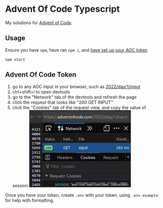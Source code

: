 # Advent Of Code Typescript
My solutions for [Advent of Code](https://adventofcode.com).

## Usage
Ensure you have `npm`, have ran `npm i`, and [have set up your AOC token](#advent-of-code-token)

```
npm start
```

## Advent Of Code Token
1. go to any AOC input in your browser, such as [2022/day/1/input](https://adventofcode.com/2022/day/1/input)
2. <key>ctrl</key>+<key>shift</key>+<key>i</key> to open devtools
3. go to the "Network" tab of the devtools and refresh the page
4. click the request that looks like "200 GET INPUT"
5. click the "Cookies" tab of the request view, and copy the value of session
![an example of where you should be looking](./misc/advent_cookie_guide.webp)

Once you have your token, create `.env` with your token, using `.env.example` for help with formatting.
